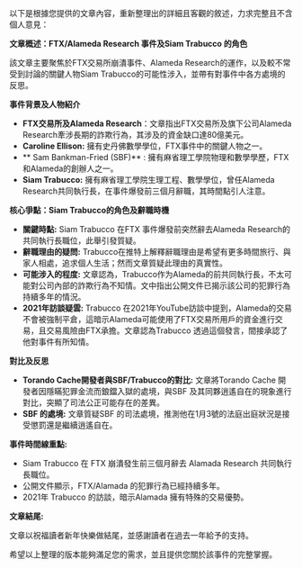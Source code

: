 以下是根據您提供的文章內容，重新整理出的詳細且客觀的敘述，力求完整且不含個人意見：

**文章概述：FTX/Alameda Research 事件及Siam Trabucco 的角色**

該文章主要聚焦於FTX交易所崩潰事件、Alameda Research的運作，以及較不常受到討論的關鍵人物Siam Trabucco的可能性涉入，並帶有對事件中各方處境的反思。

**事件背景及人物紹介**

* **FTX交易所及Alameda Research**：文章指出FTX交易所及旗下公司Alameda Research牽涉長期的詐欺行為，其涉及的資金缺口達80億美元。
* **Caroline Ellison:** 擁有史丹佛數學學位，FTX事件中的關鍵人物之一。
* ** Sam Bankman-Fried (SBF)** : 擁有麻省理工學院物理和數學學歷，FTX和Alameda的創辦人之一。
* **Siam Trabucco:** 擁有麻省理工學院生理工程、數學學位，曾任Alameda Research共同執行長，在事件爆發前三個月辭職，其時間點引人注意。

**核心爭點：Siam Trabucco的角色及辭職時機**

* **關鍵時點:** Siam Trabucco 在FTX 事件爆發前突然辭去Alameda Research的共同執行長職位，此舉引發質疑。
* **辭職理由的疑問:** Trabucco在推特上解釋辭職理由是希望有更多時間旅行、與家人相處，追求個人生活；然而文章質疑此理由的真實性。
* **可能涉入的程度:** 文章認為，Trabucco作为Alameda的前共同執行長，不太可能對公司內部的詐欺行為不知情。文中指出公開文件已揭示該公司的犯罪行為持續多年的情況。
* **2021年訪談疑雲:** Trabucco 在2021年YouTube訪談中提到，Alameda的交易不會被強制平倉，這暗示Alameda可能使用了FTX交易所用戶的資金進行交易，且交易風險由FTX承擔。文章認為Trabucco 透過這個發言，間接承認了他對事件有所知情。

**對比及反思**

* **Torando Cache開發者與SBF/Trabucco的對比:** 文章將Torando Cache 開發者因隱瞞犯罪金流而鋃鐺入獄的處境，與SBF 及其同夥逍遙自在的現象進行對比，突顯了司法公正可能存在的差異。
* **SBF 的處境:** 文章質疑SBF 的司法處境，推測他在1月3號的法庭出庭狀況是接受懲罰還是繼續逍遙自在。

**事件時間線重點:**

*  Siam Trabucco 在 FTX 崩潰發生前三個月辭去 Alamada Research 共同執行長職位。
*  公開文件顯示，FTX/Alamada 的犯罪行為已經持續多年。
*  2021年 Trabucco 的訪談，暗示Alamada 擁有特殊的交易優勢。

**文章結尾:**

文章以祝福讀者新年快樂做結尾，並感謝讀者在過去一年給予的支持。

希望以上整理的版本能夠滿足您的需求，並且提供您關於該事件的完整掌握。